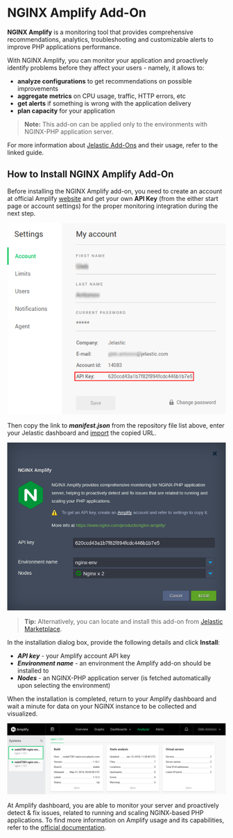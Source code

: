 # NGINX Amplify Add-On

**NGINX Amplify** is a monitoring tool that provides comprehensive recommendations, analytics, troubleshooting and customizable alerts to improve PHP applications performance.

With NGINX Amplify, you can monitor your application and proactively identify problems before they affect your users - namely, it  allows to:
* **analyze configurations** to get recommendations on possible improvements
* **aggregate metrics** on CPU usage, traffic, HTTP errors, etc
* **get alerts** if something is wrong with the application delivery
* **plan capacity** for your application

> **Note:** This add-on can be applied only to the environments with NGINX-PHP application server.

For more information about [Jelastic Add-Ons](https://github.com/jelastic-jps/jpswiki/wiki/Jelastic-Addons) and their usage, refer to the linked guide.

## How to Install NGINX Amplify Add-On

Before installing the NGINX Amplify add-on, you need to create an account at official Amplify [website](https://amplify.nginx.com/signup/) and get your own **API Key** (from the either start page or account settings) for the proper monitoring integration during the next step.

![Amplify Account Settings](/images/amplify-account-settings.png)

Then copy the link to _**manifest.json**_ from the repository file list above, enter your Jelastic dashboard and [import](https://docs.jelastic.com/environment-import) the copied URL.

![NGINX Amplify Install](/images/nginx-amplify-install.png)

> **Tip:** Alternatively, you can locate and install this add-on from [Jelastic Marketplace](https://docs.jelastic.com/marketplace#add-ons).

In the installation dialog box, provide the following details and click **Install**:
* _**API key**_ - your Amplify account API key
* _**Environment name**_ - an environment the Amplify add-on should be installed to
* _**Nodes**_ - an NGINX-PHP application server (is fetched automatically upon selecting the environment)

When the installation is completed, return to your Amplify dashboard and wait a minute for data on your NGINX instance to be collected and visualized.

![NGINX Amplify Monitoring](/images/nginx-amplify-monitoring.png)

At Amplify dashboard, you are able to monitor your server and proactively detect & fix issues, related to running and scaling NGINX-based PHP applications. To find more information on Amplify usage and its capabilities, refer to the [official documentation](https://amplify.nginx.com/docs/guide-introduction.html).
